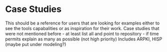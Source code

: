 
Case Studies
============


This should be a reference for users that are looking for examples either to see
the tools capabalities or as inspiration for their work.
Case studies that were not mentioned before - at least list all and point to
repository - if time permits explain as many as possible (not high priority)
Includes ARPKI, HISP (maybe put under modeling?)

